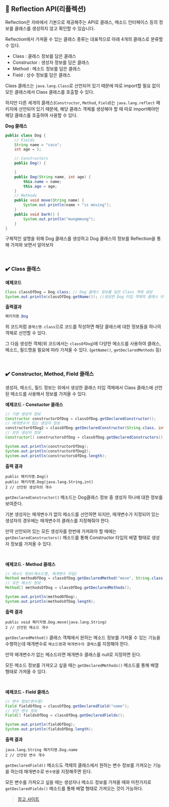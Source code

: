 ## :pushpin: Reflection API(리플렉션)
Reflection은 자바에서 기본으로 제공해주는 API로 클래스, 메소드 인터페이스 등의 정보를 클래스를 생성하지 않고 확인할 수 있습니다.

Reflection에서 가져올 수 있는 클래스 종류는 대표적으로 아래 4개의 클래스로 분류할 수 있다.
- Class : 클래스 정보를 담은 클래스
- Constructor : 생성자 정보를 담은 클래스
- Method : 메소드 정보를 담은 클래스
- Field : 상수 정보를 담은 클래스

Class 클래스는 `java.lang.Class`로 선언되어 있기 때문에 따로 import할 필요 없이 모든 클래스에서 Class 클래스를 호출할 수 있다.

하지만 다른 세개의 클래스(`Constructor`, `Method`, `Field`)는 `java.lang.reflect` 패키지에 선언되어 있기 때문에, 해당 클래스 객체를 생성해야 할 때 따로 import해야만 해당 클래스를 호출하여 사용할 수 있다.

**Dog 클래스**
```java
public class Dog {
	// Fields
	String name = "coco";
	int age = 5;

	// Constructors
	public Dog() {

	}
	public Dog(String name, int age) {
		this.name = name;
		this.age = age;
	}
	// Methods
	public void move(String name) {
		System.out.println(name + "is moving");
	}
	public void bark() {
		System.out.println("mungmmung");
	}
}
```
구체적인 설명을 위해 Dog 클래스를 생성하고 Dog 클래스의 정보를 Reflection을 통해 가져와 보면서 알아보자

<br>

### ✔️ Class 클래스
**예제코드**
```java
Class classOfDog = Dog.class; // Dog 클래스 정보를 담은 Class 객체 생성
System.out.println(classOfDog.getName()); //생성한 Dog 타입 객체의 클래스 이름을 출력
```
**출력결과**
```java
패키지명.Dog
```
위 코드처럼 `클래스명.class`으로 코드를 작성하면 해당 클래스에 대한 정보들을 하나의 객체로 선언할 수 있다.

그 다음 생성한 객체(위 코드에서는 `classOfDog`)에 다양한 메소드를 사용하여 클래스, 메소드, 필드명을 필요에 따라 가져올 수 있다. (`getName()`, `getDeclaredMethods` 등)

<br>

### ✔️ Constructor, Method, Field 클래스
생성자, 메소드, 필드 정보는 위에서 생성한 클래스 타입 객체에서 Class 클래스에 선언된 메소드를 사용해서 정보를 가져올 수 있다.

**예제코드 - Constuctor 클래스**
```java
// 기본 생성자 정보
Constructor constructorOfDog = classOfDog.getDeclaredConstructor();
// 매개변수가 있는 생성자 정보
constructorOfDog2 = classOfDog.getDeclaredConstructor(String.class, int.class);
// 모든 생성자 정보
Constructor[] constructorsOfDog = classOfDog.getDeclaredConstructors();

System.out.println(constructorOfDog);
System.out.println(constructorOfDog2);
System.out.println(constructorsOfDog.length);
```
**출력 결과**
```
public 패키지명.Dog()
public 패키지명.Dog(java.lang.String,int)
2 // 선언된 생성자의 개수
```
`getDeclaredConstructor()` 메소드는 Dog클래스 정보 중 생성자 하나에 대한 정보를 보여준다.

기본 생성자는 매개변수가 없이 메소드를 선언하면 되지만, 매개변수가 지정되어 있는 생성자의 경우에는 매개변수의 클래스를 지정해줘야 한다.

만약 선언되어 있는 모든 생성자를 한번에 가져와야 할 때에는 `getDeclaredConstructors()` 메소드를 통해 Constructor 타입의 배열 형태로 생성자 정보를 가져올 수 있다.

<br>

**예제코드 - Method 클래스**
```java
// 메소드 정보(매소드명, 매개변수 타입)
Method methodOfDog = classOfDog.getDeclaredMethod("move", String.class);
// 모든 메소드 정보
Method[] methodsOfDog = classOfDog.getDeclaredMethods();

System.out.println(methodOfDog);
System.out.println(methodsOfDog.length);
```
**출력 결과**
```
public void 패키지명.Dog.move(java.lang.String)
2 // 선언된 메소드 개수
```
`getDeclaredMethod()` 클래스 객체에서 원하는 메소드 정보를 가져올 수 있는 기능을 수행하는데 매개변수로 `메소드명`과 `매개변수의 클래스`를 지정해야 한다.

만약 매개변수가 없는 메소드라면 매개변수 클래스를 null로 지정하면 된다.

모든 메소드 정보를 가져오고 싶을 때는 `getDeclaredMethods()` 메소드를 통해 배열 형태로 가져올 수 있다.

<br>

**예제코드 - Field 클래스**
```java
// 변수 정보(변수명)
Field fieldOfDog = classOfDog.getDeclaredField("name");
// 모든 변수 정보
Field[] fieldsOfDog = classOfDog.getDeclaredFields();

System.out.println(fieldOfDog);
System.out.println(fieldsOfDog.length);
```
**출력 결과**
```
java.lang.String 패키지명.Dog.name
2 // 선언된 변수 개수
```
`getDeclaredField()` 메소드도 객체의 클래스에서 원하는 변수 정보를 가져오는 기능을 하는데 매개변수로 `변수명`을 지정해주면 된다.

모든 변수를 가져오고 싶을 때는 생성자나 메소드 정보를 가져올 때와 마찬가지로 `getDeclaredFields()` 메소드를 통해 배열 형태로 가져오는 것이 가능하다.

> [참고 사이트](https://codechacha.com/ko/reflection/)
